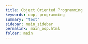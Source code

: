 ```yaml
---
title: Object Oriented Programming
keywords: oop, programming
summary: "test"
sidebar: main_sidebar
permalink: main_oop.html
folder: main
---
```


